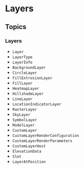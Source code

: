 #  Layers

## Topics

### Layers

- ``Layer``
- ``LayerType``
- ``LayerInfo``
- ``BackgroundLayer``
- ``CircleLayer``
- ``FillExtrusionLayer``
- ``FillLayer``
- ``HeatmapLayer``
- ``HillshadeLayer``
- ``LineLayer``
- ``LocationIndicatorLayer``
- ``RasterLayer``
- ``SkyLayer``
- ``SymbolLayer``
- ``ModelLayer``
- ``CustomLayer``
- ``CustomLayerRenderConfiguration``
- ``CustomLayerRenderParameters``
- ``CustomLayerHost``
- ``ElevationData``
- ``Slot``
- ``LayerAtPosition``
